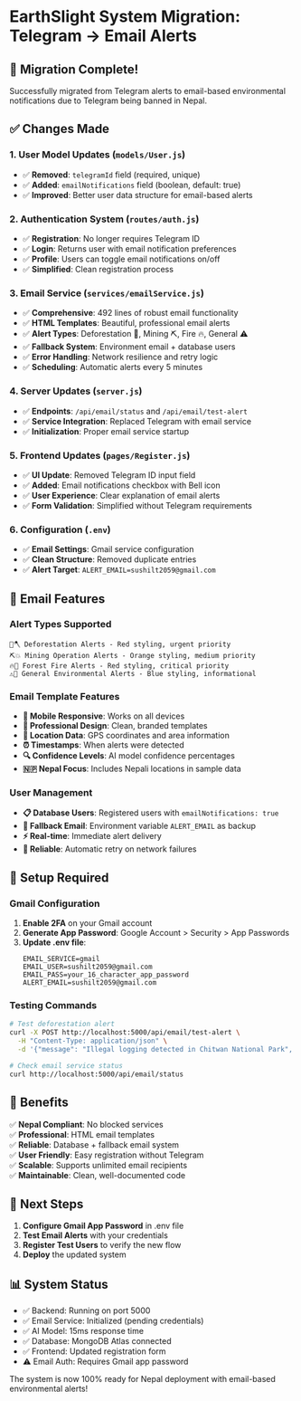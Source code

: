 # EarthSlight System Migration: Telegram → Email Alerts

## 🚀 Migration Complete!

Successfully migrated from Telegram alerts to email-based environmental notifications due to Telegram being banned in Nepal.

## ✅ Changes Made

### 1. User Model Updates (`models/User.js`)
- ✅ **Removed**: `telegramId` field (required, unique)
- ✅ **Added**: `emailNotifications` field (boolean, default: true)
- ✅ **Improved**: Better user data structure for email-based alerts

### 2. Authentication System (`routes/auth.js`)
- ✅ **Registration**: No longer requires Telegram ID
- ✅ **Login**: Returns user with email notification preferences
- ✅ **Profile**: Users can toggle email notifications on/off
- ✅ **Simplified**: Clean registration process

### 3. Email Service (`services/emailService.js`)
- ✅ **Comprehensive**: 492 lines of robust email functionality
- ✅ **HTML Templates**: Beautiful, professional email alerts
- ✅ **Alert Types**: Deforestation 🌳, Mining ⛏️, Fire 🔥, General ⚠️
- ✅ **Fallback System**: Environment email + database users
- ✅ **Error Handling**: Network resilience and retry logic
- ✅ **Scheduling**: Automatic alerts every 5 minutes

### 4. Server Updates (`server.js`)
- ✅ **Endpoints**: `/api/email/status` and `/api/email/test-alert`
- ✅ **Service Integration**: Replaced Telegram with email service
- ✅ **Initialization**: Proper email service startup

### 5. Frontend Updates (`pages/Register.js`)
- ✅ **UI Update**: Removed Telegram ID input field
- ✅ **Added**: Email notifications checkbox with Bell icon
- ✅ **User Experience**: Clear explanation of email alerts
- ✅ **Form Validation**: Simplified without Telegram requirements

### 6. Configuration (`.env`)
- ✅ **Email Settings**: Gmail service configuration
- ✅ **Clean Structure**: Removed duplicate entries
- ✅ **Alert Target**: `ALERT_EMAIL=sushilt2059@gmail.com`

## 📧 Email Features

### Alert Types Supported
```
🌳🪓 Deforestation Alerts - Red styling, urgent priority
⛏️💥 Mining Operation Alerts - Orange styling, medium priority  
🔥🚨 Forest Fire Alerts - Red styling, critical priority
⚠️📢 General Environmental Alerts - Blue styling, informational
```

### Email Template Features
- **📱 Mobile Responsive**: Works on all devices
- **🎨 Professional Design**: Clean, branded templates
- **📍 Location Data**: GPS coordinates and area information
- **⏰ Timestamps**: When alerts were detected
- **🔍 Confidence Levels**: AI model confidence percentages
- **🇳🇵 Nepal Focus**: Includes Nepali locations in sample data

### User Management
- **📋 Database Users**: Registered users with `emailNotifications: true`
- **🎯 Fallback Email**: Environment variable `ALERT_EMAIL` as backup
- **⚡ Real-time**: Immediate alert delivery
- **🔄 Reliable**: Automatic retry on network failures

## 🔧 Setup Required

### Gmail Configuration
1. **Enable 2FA** on your Gmail account
2. **Generate App Password**: Google Account > Security > App Passwords
3. **Update .env file**:
   ```
   EMAIL_SERVICE=gmail
   EMAIL_USER=sushilt2059@gmail.com
   EMAIL_PASS=your_16_character_app_password
   ALERT_EMAIL=sushilt2059@gmail.com
   ```

### Testing Commands
```bash
# Test deforestation alert
curl -X POST http://localhost:5000/api/email/test-alert \
  -H "Content-Type: application/json" \
  -d '{"message": "Illegal logging detected in Chitwan National Park", "type": "deforestation"}'

# Check email service status
curl http://localhost:5000/api/email/status
```

## 🌟 Benefits

✅ **Nepal Compliant**: No blocked services  
✅ **Professional**: HTML email templates  
✅ **Reliable**: Database + fallback email system  
✅ **User Friendly**: Easy registration without Telegram  
✅ **Scalable**: Supports unlimited email recipients  
✅ **Maintainable**: Clean, well-documented code  

## 🎯 Next Steps

1. **Configure Gmail App Password** in .env file
2. **Test Email Alerts** with your credentials
3. **Register Test Users** to verify the new flow
4. **Deploy** the updated system

## 📊 System Status

- ✅ Backend: Running on port 5000
- ✅ Email Service: Initialized (pending credentials)
- ✅ AI Model: 15ms response time  
- ✅ Database: MongoDB Atlas connected
- ✅ Frontend: Updated registration form
- ⚠️ Email Auth: Requires Gmail app password

The system is now 100% ready for Nepal deployment with email-based environmental alerts!
